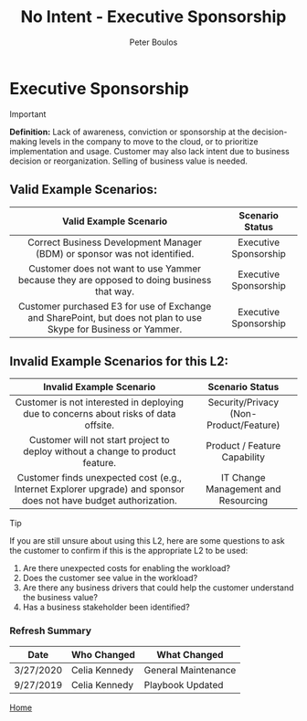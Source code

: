 ﻿---
# required metadata
title: No Intent - Executive Sponsorship
description: No Intent - Executive Sponsorship
author: Peter Boulos
ms.author: pboulos
manager: pagrim
ms.date: 9/27/2019
ms.topic: partner-playbook 
ms.prod: non-product-specific 
ms.custom: partner-playbook 
ft.audience: partner
ft.owner: pagrim
---

# Executive Sponsorship

> [!IMPORTANT]
> **Definition:** Lack of awareness, conviction or sponsorship at the decision-making levels in the company to move to the cloud, or to prioritize implementation and usage. Customer may also lack intent due to business decision or reorganization. Selling of business value is needed.

## Valid Example Scenarios:

| Valid Example Scenario | Scenario Status |
| :--: | :--: |
| Correct Business Development Manager (BDM) or sponsor was not identified. | Executive Sponsorship |
| Customer does not want to use Yammer because they are opposed to doing business that way. | Executive Sponsorship |
| Customer purchased E3 for use of Exchange and SharePoint, but does not plan to use Skype for Business or Yammer. | Executive Sponsorship |

## Invalid Example Scenarios for this L2:

| Invalid Example Scenario | Scenario Status |
| :--: | :--: |
| Customer is not interested in deploying due to concerns about risks of data offsite. | Security/Privacy (Non-Product/Feature) |
| Customer will not start project to deploy without a change to product feature. | Product / Feature Capability |
| Customer finds unexpected cost (e.g., Internet Explorer upgrade) and sponsor does not have budget authorization. | IT Change Management and Resourcing |

> [!TIP]
> If you are still unsure about using this L2, here are some questions to ask the customer to confirm if this is the appropriate L2 to be used:
>    1. ​Are there unexpected costs for enabling the workload?
>    2. Does the customer see value in the workload?
>    3. Are there any business drivers that could help the customer understand the business value?
>    4. Has a business stakeholder been identified?​

### Refresh Summary

|Date|Who Changed|What Changed|
|---------|---------------|----------------------------|
|3/27/2020| Celia Kennedy| General Maintenance|
|9/27/2019| Celia Kennedy| Playbook Updated|

[Home](http://partner-docs.microsoft.com)
